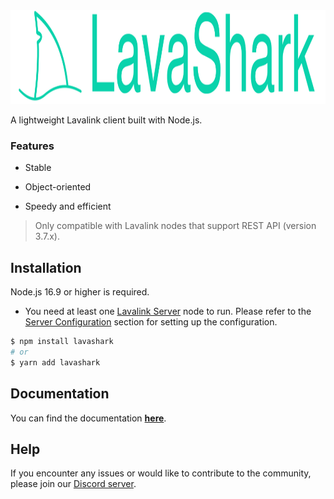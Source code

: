 <img height="150" alt="logo" src="public/imgs/big-logo.svg">  

A lightweight Lavalink client built with Node.js.  

### Features
* Stable  

* Object-oriented  

* Speedy and efficient  

> Only compatible with Lavalink nodes that support REST API (version 3.7.x).


## Installation
Node.js 16.9 or higher is required.  
* You need at least one [Lavalink Server](https://github.com/lavalink-devs/Lavalink) node to run. Please refer to the [Server Configuration](https://lavashark.js.org/docs/server-config) section for setting up the configuration.
```bash
$ npm install lavashark
# or
$ yarn add lavashark
```


## Documentation

You can find the documentation [**here**](https://hmes98318.github.io/LavaShark/).


## Help

If you encounter any issues or would like to contribute to the community, please join our [Discord server](https://discord.gg/7rQEx7SPGr).